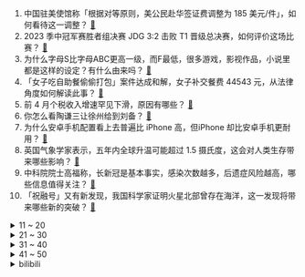 1. 中国驻美使馆称「根据对等原则，美公民赴华签证费调整为 185 美元/件」，如何看待这一调整？ [:link:](https://www.zhihu.com/question/601450227)
2. 2023 季中冠军赛胜者组决赛 JDG 3:2 击败 T1 晋级总决赛，如何评价这场比赛？ [:link:](https://www.zhihu.com/question/601738383)
3. 为什么字母S比字母ABC更高一级，而F最低，很多游戏，影视作品，小说里都是这样的设定？有什么由来吗？ [:link:](https://www.zhihu.com/question/600771851)
4. 「女子吃自助餐偷偷打包」案件达成和解，女子补交餐费 44543 元，从法律角度如何解读此事？ [:link:](https://www.zhihu.com/question/600600894)
5. 前 4 月个税收入增速罕见下滑，原因有哪些？ [:link:](https://www.zhihu.com/question/601724097)
6. 你怎么看陶谦三让徐州给到刘备？ [:link:](https://www.zhihu.com/question/601021447)
7. 为什么安卓手机配置看上去普遍比 iPhone 高，但iPhone 却比安卓手机更耐用？ [:link:](https://www.zhihu.com/question/601482403)
8. 英国气象学家表示，五年内全球升温可能超过 1.5 摄氏度，这会对人类生存带来哪些影响？ [:link:](https://www.zhihu.com/question/601680032)
9. 中科院院士高福称，长新冠是基本事实，感染次数越多，后遗症风险越高，哪些信息值得关注？ [:link:](https://www.zhihu.com/question/601630019)
10. 「祝融号」又有新发现，我国科学家证明火星北部曾存在海洋，这一发现将带来哪些新的突破？ [:link:](https://www.zhihu.com/question/601689864)
<details>
<summary>11 ~ 20</summary>

11. 如何看待华为 5 月 18 日发布华为 WATCH 4 星球系列 ？ [:link:](https://www.zhihu.com/question/601752423)
12. 梅西获得23年金球奖的概率如何？ [:link:](https://www.zhihu.com/question/600808063)
13. 如何评价 5 月 18 日华为发布全屋智能 4.0 ？便捷交互能带来哪些惊喜操作？ [:link:](https://www.zhihu.com/question/601710920)
14. 大模型LLM领域，有哪些可以作为学术研究方向？ [:link:](https://www.zhihu.com/question/595298808)
15. 蒙大拿州成全美首个禁止 TikTok 的州，从法律角度，这一行为是否「违宪」？会产生哪些影响？ [:link:](https://www.zhihu.com/question/601654664)
16. 为什么水在4℃以上是热胀冷缩，而4℃以下热缩冷胀？ [:link:](https://www.zhihu.com/question/598486901)
17. 西决首场战败，你还会认为湖人能过了掘金这一关吗？ [:link:](https://www.zhihu.com/question/601459436)
18. 在恋爱中，有哪些客观条件是必须考虑无法用爱克服的？ [:link:](https://www.zhihu.com/question/599386309)
19. 苏迪曼杯小组赛，韩国5比0零封日本，如何评价本场比赛？ [:link:](https://www.zhihu.com/question/601659920)
20. 净水器什么时候开始成为家庭刚需？海尔净水器是否值得购买？ [:link:](https://www.zhihu.com/question/601459679)
</details>
<details>
<summary>21 ~ 30</summary>

21. 读万卷书和行万里路你更倾向于哪个呢？ [:link:](https://www.zhihu.com/question/601235375)
22. 喜欢一个男生，他觉得自己没钱不愿意和我在一起怎么办? [:link:](https://www.zhihu.com/question/598391747)
23. 5 月 18 日是「国际博物馆日」，有哪些博物馆或藏品让你印象深刻？ [:link:](https://www.zhihu.com/question/601628379)
24. 科乐美正式起诉 Cygames 的游戏《赛马娘》专利侵权，案件的具体情况是什么？ [:link:](https://www.zhihu.com/question/601479913)
25. 如何看待2023年5月19日A股市场？ [:link:](https://www.zhihu.com/question/601752036)
26. 如何评价华为 5 月 18 日发布的华为 MateBook E 二合一笔记本？ [:link:](https://www.zhihu.com/question/601723245)
27. 如何评价《长月烬明》中叶清宇叛国的行为？ [:link:](https://www.zhihu.com/question/597041166)
28. 荆州之战后，曹魏若趁着东吴主力在荆州和关羽作战，突袭建业能成功吗？ [:link:](https://www.zhihu.com/question/601424166)
29. 《傲慢与偏见》中的达西先生是心目中的完美情人吗？他身上让你着迷的特质是什么？ [:link:](https://www.zhihu.com/question/596586312)
30. 热火一黑到底，125-116战胜凯尔特人，1：0，取得先机。巴特勒狂砍35分，如何评价这场比赛？ [:link:](https://www.zhihu.com/question/601651229)
</details>
<details>
<summary>31 ~ 40</summary>

31. 为什么说光的传播不需要介质？ [:link:](https://www.zhihu.com/question/531734213)
32. 经济日报发文「不必过度关注股市成交量，未来 A 股定将走出向上曲线」，如何解读？ [:link:](https://www.zhihu.com/question/601651156)
33. 杨鸣夺冠后称「我们经济落后拼的是坚韧的意志，辽宁男篮是普通人的灯塔」，如何解读杨鸣的这番话？ [:link:](https://www.zhihu.com/question/601318629)
34. 如果一周不用手机电脑，我们会不会捡起遗弃在角落的书？ [:link:](https://www.zhihu.com/question/601316606)
35. 如何评价华为 5 月 18 日发布的华为 MateBook X Pro 2023 ？ [:link:](https://www.zhihu.com/question/601708987)
36. 华为发布搭载 AI 超感摄像头的 Vision智慧屏 3，好的摄像头对智能电视的价值是什么？ [:link:](https://www.zhihu.com/question/601652711)
37. 神舟十六号载人飞船将于本月发射，神十五和神十六两个乘组六名航天员将会师空间站，未来将完成哪些任务？ [:link:](https://www.zhihu.com/question/601686640)
38. 2023 季中冠军赛胜者组决赛 T1 输在哪？ [:link:](https://www.zhihu.com/question/601795550)
39. 为什么说互联网服务端技术领先游戏服务端几十年？ [:link:](https://www.zhihu.com/question/600593428)
40. 婚姻登记「跨省通办」试点扩大至 21 省份，不用回老家也可以领证，将带来哪些便利？婚姻登记需准备什么？ [:link:](https://www.zhihu.com/question/601676196)
</details>
<details>
<summary>41 ~ 50</summary>

41. 享受朝廷最优厚资源的禁卫军为什么战斗力往往下滑飞速? [:link:](https://www.zhihu.com/question/600916367)
42. 为什么虫子都喜欢往有光的地方飞？ [:link:](https://www.zhihu.com/question/540310092)
43. 泽连斯基会见中国政府欧亚事务特别代表李辉，有哪些信息值得关注？ [:link:](https://www.zhihu.com/question/601656777)
44. 孙悟空在那美克星用元气弹攻击弗利萨后已筋疲力尽，为什么变身超级赛亚人后就恢复体力了？ [:link:](https://www.zhihu.com/question/432071350)
45. 假如给你1000盎司黄金，用的时候不能被任何人知道，怎么用能使其价值最大化？ [:link:](https://www.zhihu.com/question/601472460)
46. 在你的城市，有哪些适合亲子骑行的宝藏线路？ [:link:](https://www.zhihu.com/question/600269095)
47. 高中刻苦学习的目的是什么？ [:link:](https://www.zhihu.com/question/601266866)
48. 考验当代网友的文笔，可以用“当往事涌上心头的那一刻”为开头写一句诗吗？ [:link:](https://www.zhihu.com/question/601656553)
49. GPU 是 AI 算力的最优解吗？如果不是，还有哪些公司可能自研芯片打破英伟达的垄断地位？ [:link:](https://www.zhihu.com/question/601451868)
50. 《崩坏 2》《崩坏 3》《崩坏：星穹铁道》这三个游戏的时间线是什么关系？能否科普下？ [:link:](https://www.zhihu.com/question/599488920)
</details><details>
<summary>bilibili</summary>

</details>